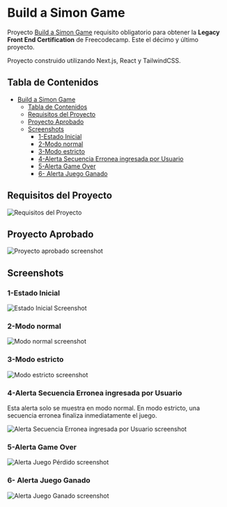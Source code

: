 # Build a Simon Game

Proyecto [Build a Simon Game](https://www.freecodecamp.org/learn/coding-interview-prep/take-home-projects/build-a-simon-game) requisito obligatorio para obtener la **Legacy Front End Certification** de Freecodecamp. Este el décimo y último proyecto.

Proyecto construido utilizando Next.js, React y TailwindCSS.

## Tabla de Contenidos

- [Build a Simon Game](#build-a-simon-game)
  - [Tabla de Contenidos](#tabla-de-contenidos)
  - [Requisitos del Proyecto](#requisitos-del-proyecto)
  - [Proyecto Aprobado](#proyecto-aprobado)
  - [Screenshots](#screenshots)
    - [1-Estado Inicial](#1-estado-inicial)
    - [2-Modo normal](#2-modo-normal)
    - [3-Modo estricto](#3-modo-estricto)
    - [4-Alerta Secuencia Erronea ingresada por Usuario](#4-alerta-secuencia-erronea-ingresada-por-usuario)
    - [5-Alerta Game Over](#5-alerta-game-over)
    - [6- Alerta Juego Ganado](#6--alerta-juego-ganado)

## Requisitos del Proyecto

![Requisitos del Proyecto](./screenshots/requisitos.webp)

## Proyecto Aprobado

![Proyecto aprobado screenshot](./screenshots/proyecto_aprobado.webp)

## Screenshots

### 1-Estado Inicial

![Estado Inicial Screenshot](./screenshots/1estado_inicial.webp)

### 2-Modo normal

![Modo normal screenshot](./screenshots/2modo_normal.webp)

### 3-Modo estricto

![Modo estricto screenshot](./screenshots/3modo_estricto_activado.webp)

### 4-Alerta Secuencia Erronea ingresada por Usuario

Esta alerta solo se muestra en modo normal. En modo estricto, una secuencia erronea finaliza inmediatamente el juego.

![Alerta Secuencia Erronea ingresada por Usuario screenshot](./screenshots/4alerta_secuencia_erronea.webp)

### 5-Alerta Game Over

![Alerta Juego Pérdido screenshot](./screenshots/5juego_perdido.webp)

### 6- Alerta Juego Ganado

![Alerta Juego Ganado screenshot](./screenshots/6juego_ganado.webp)
